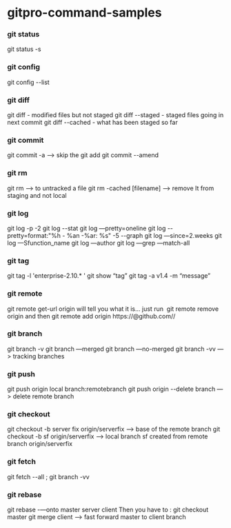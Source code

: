 # gitpro-command-samples
### git status
git status -s

### git config
git config --list

### git diff
git diff - modified files but not staged
git diff --staged - staged files going in next commit
git diff --cached - what has been staged so far

### git commit
git commit -a —> skip the git add
git commit --amend

### git rm
git rm —> to untracked a file
git rm -cached [filename] —> remove It from staging and not local 

### git log
git log -p -2
git log --stat
git log —pretty=oneline
git log --pretty=format:"%h - %an -%ar: %s" -5 --graph
git log —since=2.weeks
git log —Sfunction_name
git log —author
git log —grep —match-all

### git tag
git tag -l 'enterprise-2.10.* '
git show “tag”
git tag -a v1.4 -m “message”

### git remote
git remote get-url origin will tell you what it is… just run  git remote remove origin and then git remote add origin https://<token>@github.com/<org>/<repo>
  
### git branch
git branch -v
git branch —merged
git branch —no-merged
git branch -vv —> tracking branches

### git push
git push origin local branch:remotebranch
git push origin --delete branch —> delete remote branch

### git checkout
git checkout -b server fix origin/serverfix —> base of the remote branch
git checkout -b sf origin/serverfix —> local branch sf created from remote branch origin/serverfix

### git fetch
git fetch --all ; git branch -vv

### git rebase
git rebase -—onto master server client
Then you have to :
git checkout master
git merge client —> fast forward master to client branch
